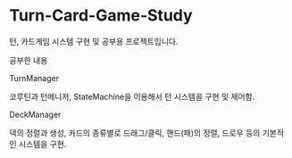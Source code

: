 # Turn-Card-Game-Study
턴, 카드게임 시스템 구현 및 공부용 프로젝트입니다.

공부한 내용

TurnManager

코루틴과 턴메니저, StateMachine을 이용해서 턴 시스템을 구현 및 제어함.

DeckManager

덱의 정렬과 생성, 카드의 종류별로 드래그/클릭, 핸드(패)의 정렬, 드로우 등의 기본적인 시스템을 구현.
